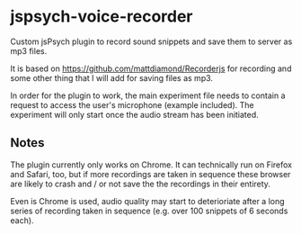 # jspsych-voice-recorder
Custom jsPsych plugin to record sound snippets and save them to server as mp3 files.

It is based on https://github.com/mattdiamond/Recorderjs for recording and some other thing that I will add for saving files as mp3. 

In order for the plugin to work, the main experiment file needs to contain a request to access the user's microphone (example included). The experiment will only start once the audio stream has been initiated. 

## Notes
The plugin currently only works on Chrome. It can technically run on Firefox and Safari, too, but if more recordings are taken in sequence these browser are likely to crash and / or not save the the recordings in their entirety. 

Even is Chrome is used, audio quality may start to deterioriate after a long series of recording taken in sequence (e.g. over 100 snippets of 6 seconds each). 





